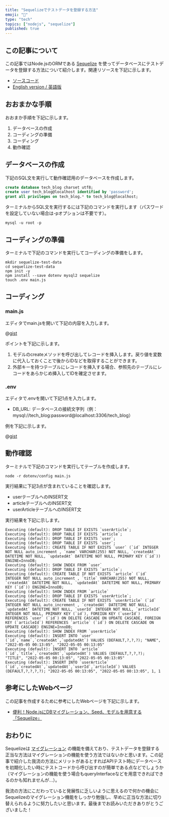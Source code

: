 ```yaml
---
title: "Sequelizeでテストデータを登録する方法"
emoji: "🧐"
type: "tech"
topics: ["nodejs", "sequelize"]
published: true
---
```


## この記事について

この記事ではNode.jsのORMである [Sequelize](https://sequelize.org/) を使ってデータベースにテストデータを登録する方法について紹介します。関連リソースを下記に示します。

- [ソースコード](https://gist.github.com/tatsuyasusukida/b3fea25a4619ae25034ddd3f35e5a450#file-main-js)
- [English version / 英語版](https://gist.github.com/tatsuyasusukida/b3fea25a4619ae25034ddd3f35e5a450)



## おおまかな手順

おおまか手順を下記に示します。

1. データベースの作成
2. コーディングの準備
3. コーディング
4. 動作確認



## データベースの作成

下記のSQL文を実行して動作確認用のデータベースを作成します。

```sql
create database tech_blog charset utf8;
create user tech_blog@localhost identified by 'password';
grant all privileges on tech_blog.* to tech_blog@localhost;
```

ターミナルからSQL文を実行するには下記のコマンドを実行します（パスワードを設定していない場合は-pオプションは不要です）。

```shell
mysql -u root -p
```



## コーディングの準備

ターミナルで下記のコマンドを実行してコーディングの準備をします。

```shell
mkdir sequelize-test-data
cd sequelize-test-data
npm init -y
npm install --save dotenv mysql2 sequelize
touch .env main.js
```



## コーディング

### main.js

エディタでmain.jsを開いて下記の内容を入力します。

@[gist](https://gist.github.com/tatsuyasusukida/b3fea25a4619ae25034ddd3f35e5a450?file=main.js)

ポイントを下記に示します。

1. モデルのcreateメソッドを呼び出してレコードを挿入します。戻り値を変数に代入しておくことで後からIDなどを取得することができます。
2. 外部キーを持つテーブルにレコードを挿入する場合、参照先のテーブルにレコードをあらかじめ挿入してIDを確定させます。

### .env

エディタで.envを開いて下記1点を入力します。

- DB_URL: データベースの接続文字列（例：mysql://tech_blog:password@localhost:3306/tech_blog）

例を下記に示します。

@[gist](https://gist.github.com/tatsuyasusukida/b3fea25a4619ae25034ddd3f35e5a450?file=.env.example)



## 動作確認

ターミナルで下記のコマンドを実行してテーブルを作成します。

```shell
node -r dotenv/config main.js
```

実行結果に下記3点が含まれていることを確認します。

- userテーブルへのINSERT文
- articleテーブルへのINSERT文
- userArticleテーブルへのINSERT文

実行結果を下記に示します。

```
Executing (default): DROP TABLE IF EXISTS `userArticle`;
Executing (default): DROP TABLE IF EXISTS `article`;
Executing (default): DROP TABLE IF EXISTS `user`;
Executing (default): DROP TABLE IF EXISTS `user`;
Executing (default): CREATE TABLE IF NOT EXISTS `user` (`id` INTEGER NOT NULL auto_increment , `name` VARCHAR(255) NOT NULL, `createdAt` DATETIME NOT NULL, `updatedAt` DATETIME NOT NULL, PRIMARY KEY (`id`)) ENGINE=InnoDB;
Executing (default): SHOW INDEX FROM `user`
Executing (default): DROP TABLE IF EXISTS `article`;
Executing (default): CREATE TABLE IF NOT EXISTS `article` (`id` INTEGER NOT NULL auto_increment , `title` VARCHAR(255) NOT NULL, `createdAt` DATETIME NOT NULL, `updatedAt` DATETIME NOT NULL, PRIMARY KEY (`id`)) ENGINE=InnoDB;
Executing (default): SHOW INDEX FROM `article`
Executing (default): DROP TABLE IF EXISTS `userArticle`;
Executing (default): CREATE TABLE IF NOT EXISTS `userArticle` (`id` INTEGER NOT NULL auto_increment , `createdAt` DATETIME NOT NULL, `updatedAt` DATETIME NOT NULL, `userId` INTEGER NOT NULL, `articleId` INTEGER NOT NULL, PRIMARY KEY (`id`), FOREIGN KEY (`userId`) REFERENCES `user` (`id`) ON DELETE CASCADE ON UPDATE CASCADE, FOREIGN KEY (`articleId`) REFERENCES `article` (`id`) ON DELETE CASCADE ON UPDATE CASCADE) ENGINE=InnoDB;
Executing (default): SHOW INDEX FROM `userArticle`
Executing (default): INSERT INTO `user` (`id`,`name`,`createdAt`,`updatedAt`) VALUES (DEFAULT,?,?,?); "NAME", "2022-05-05 00:13:05", "2022-05-05 00:13:05"
Executing (default): INSERT INTO `article` (`id`,`title`,`createdAt`,`updatedAt`) VALUES (DEFAULT,?,?,?); "TITLE", "2022-05-05 00:13:05", "2022-05-05 00:13:05"
Executing (default): INSERT INTO `userArticle` (`id`,`createdAt`,`updatedAt`,`userId`,`articleId`) VALUES (DEFAULT,?,?,?,?); "2022-05-05 00:13:05", "2022-05-05 00:13:05", 1, 1
```



## 参考にしたWebページ

この記事を作成するために参考にしたWebページを下記に示します。

- [便利！Node.jsにDBマイグレーション、Seed、モデルを用意する「Sequelize」](https://blog.capilano-fw.com/?p=5546)



## おわりに

Sequelizeは [マイグレーション](https://sequelize.org/docs/v6/other-topics/migrations/) の機能を備えており、テストデータを登録する正当な方法はマイグレーションの機能を使う方法ではないかと思います。この記事で紹介した我流の方法にメリットがあるとすればAPIテスト時にデータベースを初期化したい時にテストコードから呼び出すのが簡単である点などでしょうか（マイグレーションの機能を使う場合もqueryInterfaceなどを用意できればできるのかも知れませんが...）。

我流の方法にこだわっていると発展性に乏しいように思えるので何かの機会にSequelizeのマイグレーション機能をしっかり勉強し、早めに正当な方法に切り替えられるように努力したいと思います。最後までお読みいただきありがとうございました！
